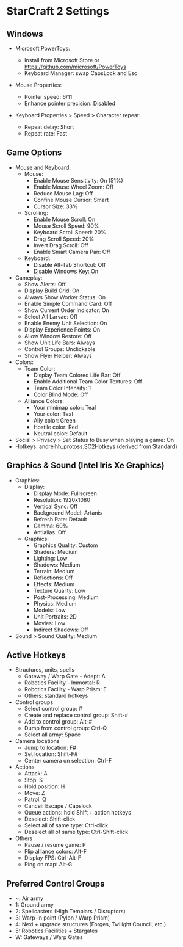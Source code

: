 # StarCraft 2 Settings

## Windows

- Microsoft PowerToys:
  - Install from Microsoft Store or https://github.com/microsoft/PowerToys
  - Keyboard Manager: swap CapsLock and Esc

- Mouse Properties:
  - Pointer speed: 6/11
  - Enhance pointer precision: Disabled

- Keyboard Properties > Speed > Character repeat:
  - Repeat delay: Short
  - Repeat rate: Fast

## Game Options

- Mouse and Keyboard:
  - Mouse:
    - Enable Mouse Sensitivity: On (51%)
    - Enable Mouse Wheel Zoom: Off
    - Reduce Mouse Lag: Off
    - Confine Mouse Cursor: Smart
    - Cursor Size: 33%
  - Scrolling:
    - Enable Mouse Scroll: On
    - Mouse Scroll Speed: 90%
    - Keyboard Scroll Speed: 20%
    - Drag Scroll Speed: 20%
    - Invert Drag Scroll: Off
    - Enable Smart Camera Pan: Off
  - Keyboard:
    - Disable Alt-Tab Shortcut: Off
    - Disable Windows Key: On
- Gameplay:
  - Show Alerts: Off
  - Display Build Grid: On
  - Always Show Worker Status: On
  - Enable Simple Command Card: Off
  - Show Current Order Indicator: On
  - Select All Larvae: Off
  - Enable Enemy Unit Selection: On
  - Display Experience Points: On
  - Allow Window Restore: Off
  - Show Unit Life Bars: Always
  - Control Groups: Unclickable
  - Show Flyer Helper: Always
- Colors:
  - Team Color:
    - Display Team Colored Life Bar: Off
    - Enable Additional Team Color Textures: Off
    - Team Color Intensity: 1
    - Color Blind Mode: Off
  - Alliance Colors:
    - Your minimap color: Teal
    - Your color: Teal
    - Ally color: Green
    - Hostile color: Red
    - Neutral color: Default
- Social > Privacy > Set Status to Busy when playing a game: On
- Hotkeys: andreihh_protoss.SC2Hotkeys (derived from Standard)

## Graphics & Sound (Intel Iris Xe Graphics)

- Graphics:
  - Display:
    - Display Mode: Fullscreen
    - Resolution: 1920x1080
    - Vertical Sync: Off
    - Background Model: Artanis
    - Refresh Rate: Default
    - Gamma: 60%
    - Antialias: Off
  - Graphics:
    - Graphics Quality: Custom
    - Shaders: Medium
    - Lighting: Low
    - Shadows: Medium
    - Terrain: Medium
    - Reflections: Off
    - Effects: Medium
    - Texture Quality: Low
    - Post-Processing: Medium
    - Physics: Medium
    - Models: Low
    - Unit Portraits: 2D
    - Movies: Low
    - Indirect Shadows: Off
- Sound > Sound Quality: Medium

## Active Hotkeys

- Structures, units, spells
  - Gateway / Warp Gate - Adept: A
  - Robotics Facility - Immortal: R
  - Robotics Facility - Warp Prism: E
  - Others: standard hotkeys
- Control groups
  - Select control group: #
  - Create and replace control group: Shift-#
  - Add to control group: Alt-#
  - Dump from control group: Ctrl-Q
  - Select all army: Space
- Camera locations
  - Jump to location: F#
  - Set location: Shift-F#
  - Center camera on selection: Ctrl-F
- Actions
  - Attack: A
  - Stop: S
  - Hold position: H
  - Move: Z
  - Patrol: Q
  - Cancel: Escape / Capslock
  - Queue actions: hold Shift + action hotkeys
  - Deselect: Shift-click
  - Select all of same type: Ctrl-click
  - Deselect all of same type: Ctrl-Shift-click
- Others
  - Pause / resume game: P
  - Flip alliance colors: Alt-F
  - Display FPS: Ctrl-Alt-F
  - Ping on map: Alt-G

## Preferred Control Groups

- ~: Air army
- 1: Ground army
- 2: Spellcasters (High Templars / Disruptors)
- 3: Warp-in point (Pylon / Warp Prism)
- 4: Nexi + upgrade structures (Forges, Twilight Council, etc.)
- 5: Robotics Facilities + Stargates
- W: Gateways / Warp Gates

